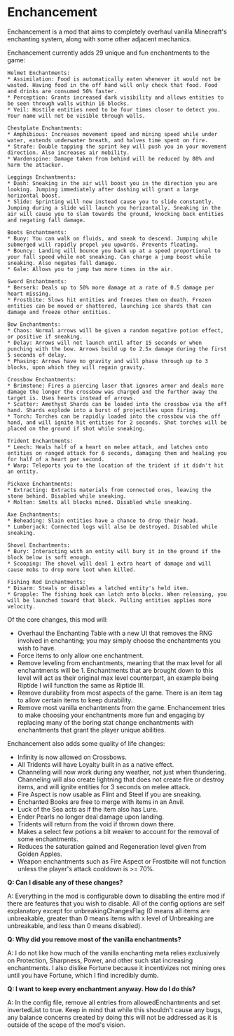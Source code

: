 # Enchancement

Enchancement is a mod that aims to completely overhaul vanilla Minecraft's enchanting system, along with some other
adjacent mechanics.

Enchancement currently adds 29 unique and fun enchantments to the game:

```
Helmet Enchantments:
* Assimilation: Food is automatically eaten whenever it would not be wasted. Having food in the off hand will only check that food. Food and drinks are consumed 50% faster.
* Perception: Grants increased dark visibility and allows entities to be seen through walls within 16 blocks.
* Veil: Hostile entities need to be four times closer to detect you. Your name will not be visible through walls.

Chestplate Enchantments:
* Amphibious: Increases movement speed and mining speed while under water, extends underwater breath, and halves time spent on fire.
* Strafe: Double tapping the sprint key will push you in your movement direction. Also increases air mobility.
* Wardenspine: Damage taken from behind will be reduced by 80% and harm the attacker.

Leggings Enchantments:
* Dash: Sneaking in the air will boost you in the direction you are looking. Jumping immediately after dashing will grant a large horizontal boost.
* Slide: Sprinting will now instead cause you to slide constantly. Jumping during a slide will launch you horizontally. Sneaking in the air will cause you to slam towards the ground, knocking back entities and negating fall damage.

Boots Enchantments:
* Buoy: You can walk on fluids, and sneak to descend. Jumping while submerged will rapidly propel you upwards. Prevents floating.
* Bouncy: Landing will bounce you back up at a speed proportional to your fall speed while not sneaking. Can charge a jump boost while sneaking. Also negates fall damage.
* Gale: Allows you to jump two more times in the air.

Sword Enchantments:
* Berserk: Deals up to 50% more damage at a rate of 0.5 damage per heart missing.
* Frostbite: Slows hit entities and freezes them on death. Frozen entities can be moved or shattered, launching ice shards that can damage and freeze other entities.

Bow Enchantments:
* Chaos: Normal arrows will be given a random negative potion effect, or positive if sneaking.
* Delay: Arrows will not launch until after 15 seconds or when punching with the bow. Arrows build up to 2.5x damage during the first 5 seconds of delay.
* Phasing: Arrows have no gravity and will phase through up to 3 blocks, upon which they will regain gravity.

Crossbow Enchantments:
* Brimstone: Fires a piercing laser that ignores armor and deals more damage the longer the crossbow was charged and the further away the target is. Uses hearts instead of arrows.
* Scatter: Amethyst Shards can be loaded into the crossbow via the off hand. Shards explode into a burst of projectiles upon firing.
* Torch: Torches can be rapidly loaded into the crossbow via the off hand, and will ignite hit entities for 2 seconds. Shot torches will be placed on the ground if shot while sneaking.

Trident Enchantments:
* Leech: Heals half of a heart on melee attack, and latches onto entities on ranged attack for 6 seconds, damaging them and healing you for half of a heart per second.
* Warp: Teleports you to the location of the trident if it didn't hit an entity.

Pickaxe Enchantments:
* Extracting: Extracts materials from connected ores, leaving the stone behind. Disabled while sneaking.
* Molten: Smelts all blocks mined. Disabled while sneaking.

Axe Enchantments:
* Beheading: Slain entities have a chance to drop their head.
* Lumberjack: Connected logs will also be destroyed. Disabled while sneaking.

Shovel Enchantments:
* Bury: Interacting with an entity will bury it in the ground if the block below is soft enough.
* Scooping: The shovel will deal 1 extra heart of damage and will cause mobs to drop more loot when killed.

Fishing Rod Enchantments:
* Disarm: Steals or disables a latched entity's held item.
* Grapple: The fishing hook can latch onto blocks. When releasing, you will be launched toward that block. Pulling entities applies more velocity.
```

Of the core changes, this mod will:

* Overhaul the Enchanting Table with a new UI that removes the RNG involved in enchanting; you may simply choose the
  enchantments you wish to have.
* Force items to only allow one enchantment.
* Remove leveling from enchantments, meaning that the max level for all enchantments will be 1. Enchantments that are
  brought down to this level will act as their original max level counterpart, an example being Riptide I will function
  the same as Riptide III.
* Remove durability from most aspects of the game. There is an item tag to allow certain items to keep durability.
* Remove most vanilla enchantments from the game. Enchancement tries to make choosing your enchantments more fun and
  engaging by replacing many of the boring stat change enchantments with enchantments that grant the player unique
  abilities.

Enchancement also adds some quality of life changes:

* Infinity is now allowed on Crossbows.
* All Tridents will have Loyalty built in as a native effect.
* Channeling will now work during any weather, not just when thundering. Channeling will also create lightning that does
  not create fire or destroy items, and will ignite entities for 3 seconds on melee attack.
* Fire Aspect is now usable as Flint and Steel if you are sneaking.
* Enchanted Books are free to merge with items in an Anvil.
* Luck of the Sea acts as if the item also has Lure.
* Ender Pearls no longer deal damage upon landing.
* Tridents will return from the void if thrown down there.
* Makes a select few potions a bit weaker to account for the removal of some enchantments.
* Reduces the saturation gained and Regeneration level given from Golden Apples.
* Weapon enchantments such as Fire Aspect or Frostbite will not function unless the player's attack cooldown is >= 70%.

**Q: Can I disable any of these changes?**

A: Everything in the mod is configurable down to disabling the entire mod if there are features that you wish to
disable. All of the config options are self explanatory except for unbreakingChangesFlag (0 means all items are
unbreakable, greater than 0 means items with x level of Unbreaking are unbreakable, and less than 0 means disabled).

**Q: Why did you remove most of the vanilla enchantments?**

A: I do not like how much of the vanilla enchanting meta relies exclusively on Protection, Sharpness, Power, and other
such stat increasing enchantments. I also dislike Fortune because it incentivizes not mining ores until you have
Fortune, which I find incredibly dumb.

**Q: I want to keep every enchantment anyway. How do I do this?**

A: In the config file, remove all entries from allowedEnchantments and set invertedList to true. Keep in mind that while
this shouldn't cause any bugs, any balance concerns created by doing this will not be addressed as it is outside of the
scope of the mod's vision.

